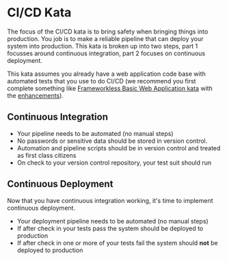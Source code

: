 # CI/CD Kata

The focus of the CI/CD kata is to bring safety when bringing things into production. You job is to make a reliable pipeline that can deploy your system into production. This kata is broken up into two steps, part 1 focusses around continuous integration, part 2 focuses on continuous deployment. 

This kata assumes you already have a web application code base with automated tests that you use to do CI/CD (we recommend you first complete something like [Frameworkless Basic Web Application kata](https://github.com/MYOB-Technology/General_Developer/blob/master/katas/kata-frameworkless-basic-web-application/kata-frameworkless-basic-web-application.md) with the [enhancements](https://github.com/MYOB-Technology/General_Developer/blob/master/katas/kata-frameworkless-basic-web-application/kata-frameworkless-basic-web-application-enhancements.md)).

## Continuous Integration 

* Your pipeline needs to be automated (no manual steps)
* No passwords or sensitive data should be stored in version control.  
* Automation and pipeline scripts should be in version control and treated as first class citizens
* On check to your version control repository, your test suit should run

## Continuous Deployment

Now that you have continuous integration working, it's time to implement continuous deployment. 

* Your deployment pipeline needs to be automated (no manual steps)
* If after check in your tests pass the system should be deployed to production
* If after check in one or more of your tests fail the system should **not** be deployed to production
